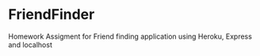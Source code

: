 # FriendFinder
Homework Assigment for Friend finding application using Heroku, Express and localhost 
